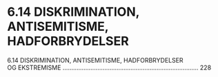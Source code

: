 # 6.14 DISKRIMINATION, ANTISEMITISME, HADFORBRYDELSER

6.14 DISKRIMINATION, ANTISEMITISME, HADFORBRYDELSER 
OG EKSTREMISME	 .............................................................................. 228
